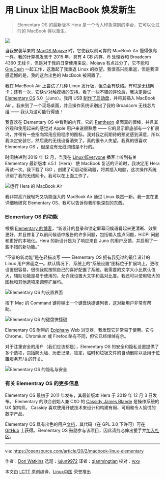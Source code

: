 [#]: collector: (lujun9972)
[#]: translator: (qianmingtian)
[#]: reviewer: (wxy)
[#]: publisher: (wxy)
[#]: url: (https://linux.cn/article-11902-1.html)
[#]: subject: (Give an old MacBook new life with Linux)
[#]: via: (https://opensource.com/article/20/2/macbook-linux-elementary)
[#]: author: (Don Watkins https://opensource.com/users/don-watkins)

用 Linux 让旧 MacBook 焕发新生
======

> Elementary OS 的最新版本 Hera 是一个令人印象深刻的平台，它可以让过时的 MacBook 得以重生。

![](https://img.linux.net.cn/data/attachment/album/202002/18/113614k2jx6ju7uuu0alhk.png)

当我安装苹果的 [MacOS Mojave][2] 时，它使我以前可靠的 MacBook Air 慢得像爬一样。我的计算机发售于 2015 年，具有 4 GB 内存、i5 处理器和 Broadcom 4360 无线卡，但是对于我的日常使用来说，Mojava 有点过分了，它不能和 [GnuCash][3] 一起工作，这激起了我重返 Linux 的欲望。我很高兴能重返，但是我深感遗憾的是，我的这台出色的 MacBook 被闲置了。

我在 MacBook Air 上尝试了几种 Linux 发行版，但总会有缺陷。有时是无线网卡；还有一次，它缺少对触摸板的支持。看了一些不错的评论后，我决定尝试 [Elementary OS][4] 5.0（Juno）。我用 USB [制作了启动盘][5]，并将其插入 MacBook Air 。我来到了一个<ruby>现场<rt>live</rt></ruby>桌面，并且操作系统识别出了我的 Broadcom 无线芯片组 —— 我认为这可能行得通！

我喜欢在 Elementary OS 中看到的内容。它的 [Pantheon][6] 桌面真的很棒，并且其外观和使用起来的感觉对 Apple 用户来说很熟悉 —— 它的显示屏底部有一个扩展坞，并带有一些指向常用应用程序的图标。我对我之前期待的预览感到满意，所以我决定安装它，然后我的无线设备消失了。真的很令人失望。我真的很喜欢 Elementary OS ，但是没有无线网络是不行的。

时间快进到 2019 年 12 月，当我在 [Linux4Everyone][7] 播客上听到有关 Elementary 最新版本 v.5.1（Hera） 使 MacBook 复活的评论时，我决定用 Hera 再试一次。我下载了 ISO ，创建了可启动驱动器，将其插入电脑，这次操作系统识别了我的无线网卡。我可以在上面工作了。

![运行 Hera 的 MacBook Air][8]

我非常高兴我轻巧又功能强大的 MacBook Air 通过 Linux 焕然一新。我一直在更详细地研究 Elementary OS，我可以告诉你我印象深刻的东西。

### Elementary OS 的功能

根据 [Elementary 的博客][9]，“新设计的登录和锁定屏幕问候语看起来更清晰、效果更好，并且修复了以前问候语中报告的许多问题，包括输入焦点问题，HiDPI 问题和更好的本地化。Hera 的新设计是为了响应来自 Juno 的用户反馈，并启用了一些不错的新功能。”

“不错的新功能”是在轻描淡写 —— Elementary OS 拥有我见过的最佳设计的 Linux 用户界面之一。默认情况下，系统上的“系统设置”图标位于扩展坞上。更改设置很容易，很快我就按照自己的喜好配置了系统。我需要的文字大小比默认值大，辅助功能是易于使用的，允许我设置大文字和高对比度。我还可以使用较大的图标和其他选项来调整扩展坞。

![Elementary OS 的设置界面][10]

按下 Mac 的 Command 键将弹出一个键盘快捷键列表，这对新用户非常有帮助。

![Elementary OS 的键盘快捷键][11]

Elementary OS 附带的 [Epiphany][12] Web 浏览器，我发现它非常易于使用。它与 Chrome、Chromium 或 Firefox 略有不同，但它已经绰绰有余。

对于注重安全的用户（我们应该都是），Elementary OS 的安全和隐私设置提供了多个选项，包括防火墙、历史记录、锁定，临时和垃圾文件的自动删除以及用于位置服务开/关的开关。

![Elementary OS 的隐私与安全][13]

### 有关 Elementray OS 的更多信息

Elementary OS 最初于 2011 年发布，其最新版本 Hera 于 2019 年 12 月 3 日发布。 Elementary 的联合创始人兼 CXO 的 [Cassidy James Blaede][14] 是操作系统的 UX 架构师。 Cassidy 喜欢使用开放技术来设计和构建有用、可用和令人愉悦的数字产品。

Elementary OS 具有出色的用户[文档][15]，其代码（在 GPL 3.0 下许可）可在 [GitHub][16] 上获得。Elementary OS 鼓励参与该项目，因此请务必伸出援手并[加入社区][17]。

--------------------------------------------------------------------------------

via: https://opensource.com/article/20/2/macbook-linux-elementary

作者：[Don Watkins][a]
选题：[lujun9972][b]
译者：[qianmingtian][c]
校对：[wxy](https://github.com/wxy)

本文由 [LCTT](https://github.com/LCTT/TranslateProject) 原创编译，[Linux中国](https://linux.cn/) 荣誉推出

[a]: https://opensource.com/users/don-watkins
[b]: https://github.com/lujun9972
[c]: https://github.com/qianmingtian
[1]: https://opensource.com/sites/default/files/styles/image-full-size/public/lead-images/coffee_cafe_brew_laptop_desktop.jpg?itok=G-n1o1-o (Coffee and laptop)
[2]: https://en.wikipedia.org/wiki/MacOS_Mojave
[3]: https://www.gnucash.org/
[4]: https://elementary.io/
[5]: https://opensource.com/life/14/10/test-drive-linux-nothing-flash-drive
[6]: https://opensource.com/article/19/12/pantheon-linux-desktop
[7]: https://www.linux4everyone.com/20-macbook-pro-elementary-os
[8]: https://opensource.com/sites/default/files/uploads/macbookair_hera.png (MacBook Air with Hera)
[9]: https://blog.elementary.io/introducing-elementary-os-5-1-hera/
[10]: https://opensource.com/sites/default/files/uploads/elementaryos_settings.png (Elementary OS's Settings screen)
[11]: https://opensource.com/sites/default/files/uploads/elementaryos_keyboardshortcuts.png (Elementary OS's Keyboard shortcuts)
[12]: https://en.wikipedia.org/wiki/GNOME_Web
[13]: https://opensource.com/sites/default/files/uploads/elementaryos_privacy-security.png (Elementary OS's Privacy and Security screen)
[14]: https://github.com/cassidyjames
[15]: https://elementary.io/docs/learning-the-basics#learning-the-basics
[16]: https://github.com/elementary
[17]: https://elementary.io/get-involved
